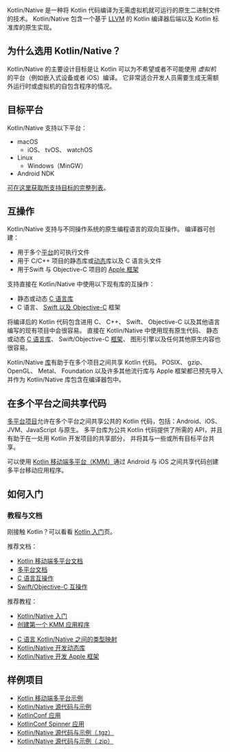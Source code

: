 [//]: # (title: Kotlin 原生)

Kotlin/Native 是一种将 Kotlin 代码编译为无需虚拟机就可运行的原生二进制文件的技术。
Kotlin/Native 包含一个基于 [LLVM](https://llvm.org/) 的 Kotlin 编译器后端以及 Kotlin 标准库的原生实现<!--
-->。

## 为什么选用 Kotlin/Native？

Kotlin/Native 的主要设计目标是让 Kotlin 可以为不希望或者不可能使用 *虚拟机* 的平台<!--
-->（例如嵌入式设备或者 iOS）编译。
它非常适合开发人员需要生成<!--
-->无需额外运行时或虚拟机的自包含程序的情况。

## 目标平台

Kotlin/Native 支持以下平台：
* macOS
   * iOS、 tvOS、 watchOS
* Linux
   * Windows（MinGW）
* Android NDK

[可在这里获取所支持目标的完整列表](mpp-supported-platforms.md)。


## 互操作

Kotlin/Native 支持与不同操作系统的原生编程语言的双向互操作。
编译器可创建：
* 用于多个[平台](#目标平台)的可执行文件
* 用于 C/C++ 项目的静态库或[动态](native-dynamic-libraries.md)库以及 C 语言头文件
* 用于Swift 与 Objective-C 项目的 [Apple 框架](apple-framework.md)

支持直接在 Kotlin/Native 中使用以下现有库<!--
-->的互操作：
* 静态或动态 [C 语言库](native-c-interop.md)
* C 语言、 [Swift 以及 Objective-C](native-objc-interop.md) 框架

将编译后的 Kotlin 代码包含进<!--
-->用 C、 C++、 Swift、 Objective-C 以及其他语言编写的现有项目中会很容易。
直接在 Kotlin/Native 中使用现有原生代码、
静态或动态 [C 语言库](native-c-interop.md)、
Swift/Objective-C [框架](native-objc-interop.md)、
图形引擎以及任何其他原生内容也很容易。

Kotlin/Native [库](native-platform-libs.md)有助于在多个项目之间共享 Kotlin
代码。
POSIX、 gzip、 OpenGL、 Metal、 Foundation 以及许多其他流行库与
Apple 框架都已预先导入并作为 Kotlin/Native 库包含在编译器包中。

## 在多个平台之间共享代码

[多平台项目](multiplatform.md)允许在多个平台之间共享公共的 Kotlin 代码，包括：Android、iOS、JVM、JavaScript 与原生。
多平台库为公共 Kotlin 代码提供了所需的 API，并且有助于在一处用 Kotlin 开发项目的共享部分，
并将其与一些或所有目标平台共享。

可以使用 [Kotlin 移动端多平台（KMM）](https://kotlinlang.org/lp/mobile/)通过 Android 与 iOS 之间共享代码创建多平台移动应用程序。

## 如何入门

### 教程与文档

刚接触 Kotlin？可以看看 [Kotlin 入门](getting-started.md)页。

推荐文档：
- [Kotlin 移动端多平台文档](kmm-getting-started.md)
- [多平台文档](mpp-intro.md)
- [C 语言互操作](native-c-interop.md)
- [Swift/Objective-C 互操作](native-objc-interop.md)

推荐教程：
* [Kotlin/Native 入门](native-get-started.md)
* [创建第一个 KMM 应用程序](kmm-create-first-app.md)
- [C 语言 Kotlin/Native 之间的类型映射](mapping-primitive-data-types-from-c.md)
- [Kotlin/Native 开发动态库](native-dynamic-libraries.md)
- [Kotlin/Native 开发 Apple 框架](apple-framework.md)

## 样例项目

* [Kotlin 移动端多平台示例](kmm-samples.md)
* [Kotlin/Native 源代码与示例](https://github.com/JetBrains/kotlin/tree/master/kotlin-native/samples)
* [KotlinConf 应用](https://github.com/JetBrains/kotlinconf-app)
* [KotlinConf Spinner 应用](https://github.com/jetbrains/kotlinconf-spinner)
* [Kotlin/Native 源代码与示例（.tgz）](https://download.jetbrains.com/kotlin/native/kotlin-native-samples-1.0.1.tar.gz)
* [Kotlin/Native 源代码与示例（.zip）](https://download.jetbrains.com/kotlin/native/kotlin-native-samples-1.0.1.zip)